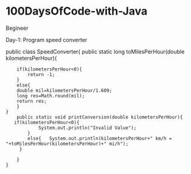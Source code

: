 # 100DaysOfCode-with-Java
Begineer

Day-1:
Program speed converter



public class SpeedConverter{
    public static long toMilesPerHour(double kilometersPerHour){
        
        if(kilometersPerHour<0){
            return -1;
        }
        else{
        double mil=kilometersPerHour/1.609;
        long res=Math.round(mil);
        return res;
        }
    }
        public static void printConversion(double kilometersPerHour){
       if(kilometersPerHour<0){
                System.out.println("Invalid Value");
            } 
            else{   System.out.println(kilometersPerHour+" km/h = "+toMilesPerHour(kilometersPerHour)+" mi/h");
         }
            
        }
    }
    
    
